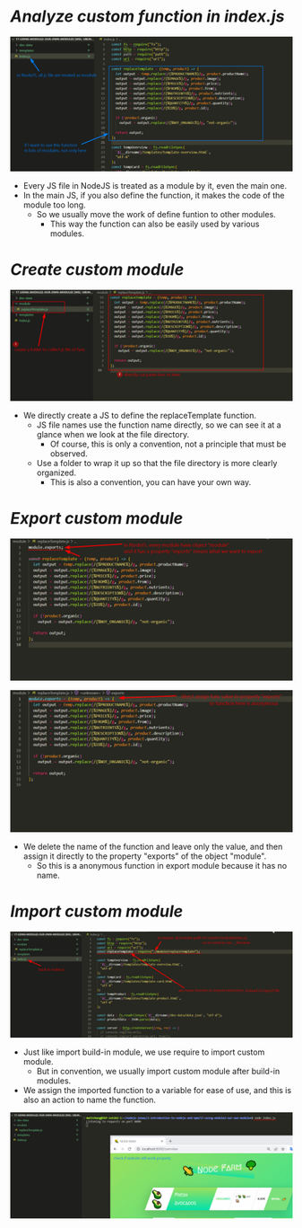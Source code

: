 # **_Analyze custom function in index.js_**

![Alt module and func](pic/bandicam%202022-10-02%2002-55-46-351.jpg)

- Every JS file in NodeJS is treated as a module by it, even the main one.
- In the main JS, if you also define the function, it makes the code of the module too long.
  - So we usually move the work of define funtion to other modules.
    - This way the function can also be easily used by various modules.

# **_Create custom module_**

![Alt js for func](pic/bandicam%202022-10-02%2002-58-05-448.jpg)

- We directly create a JS to define the replaceTemplate function.
  - JS file names use the function name directly, so we can see it at a glance when we look at the file directory.
    - Of course, this is only a convention, not a principle that must be observed.
  - Use a folder to wrap it up so that the file directory is more clearly organized.
    - This is also a convention, you can have your own way.

# **_Export custom module_**

![Alt export func](pic/bandicam%202022-10-02%2003-00-28-870.jpg)

![Alt anonymous func in export](pic/bandicam%202022-10-02%2003-01-47-753.jpg)

- We delete the name of the function and leave only the value, and then assign it directly to the property "exports" of the object "module".
  - So this is a anonymous function in export module because it has no name.

# **_Import custom module_**

![Alt import func](pic/bandicam%202022-10-02%2003-05-57-532.jpg)

- Just like import build-in module, we use require to import custom module.
  - But in convention, we usually import custom module after build-in modules.
- We assign the imported function to a variable for ease of use, and this is also an action to name the function.

![Alt check website](pic/bandicam%202022-10-02%2003-07-21-150.jpg)
